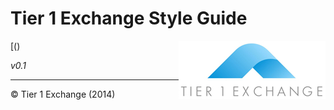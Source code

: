 Tier 1 Exchange Style Guide
===============

[<img src="img/LOGO.png" align="right"/>()

*v0.1*

---

&copy; Tier 1 Exchange (2014)
